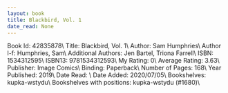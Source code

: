 ```yaml
---
layout: book
title: Blackbird, Vol. 1
date_read: None
---
```


Book Id: 42835878\ 
Title: Blackbird, Vol. 1\ 
Author: Sam Humphries\ 
Author l-f: Humphries, Sam\ 
Additional Authors: Jen Bartel, Triona Farrell\ 
ISBN: 1534312595\ 
ISBN13: 9781534312593\ 
My Rating: 0\ 
Average Rating: 3.63\ 
Publisher: Image Comics\ 
Binding: Paperback\ 
Number of Pages: 168\ 
Year Published: 2019\ 
Date Read: \ 
Date Added: 2020/07/05\ 
Bookshelves: kupka-wstydu\ 
Bookshelves with positions: kupka-wstydu (#1680)\ 

